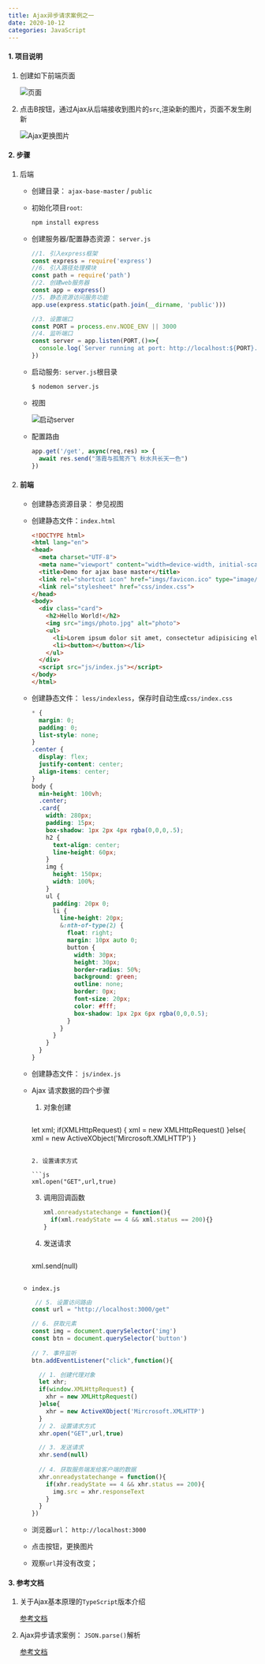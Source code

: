 ```yaml
---
title: Ajax异步请求案例之一
date: 2020-10-12
categories: JavaScript
---
```


#### 1. 项目说明

1. 创建如下前端页面

   ![页面](https://s1.ax1x.com/2020/10/16/0bJuKf.png)

2. 点击B按钮，通过Ajax从后端接收到图片的`src`,渲染新的图片，页面不发生刷新

   ![Ajax更换图片](https://s1.ax1x.com/2020/10/16/0bJmxP.png)

#### 2. 步骤

1. 后端

   - 创建目录： `ajax-base-master` / `public`

   - 初始化项目`root`:  

     ```bash
     npm install express
     ```

   - 创建服务器/配置静态资源： `server.js`

     ```js
     //1. 引入express框架
     const express = require('express')
     //6. 引入路径处理模块
     const path = require('path')
     //2. 创建web服务器
     const app = express()
     //5. 静态资源访问服务功能
     app.use(express.static(path.join(__dirname, 'public')))
     
     //3. 设置端口
     const PORT = process.env.NODE_ENV || 3000
     //4. 监听端口
     const server = app.listen(PORT,()=>{
       console.log(`Server running at port: http://localhost:${PORT}...`)
     })
     ```

   - 启动服务:` server.js`根目录

     ```bash
     $ nodemon server.js
     ```

   - 视图

     ![启动server](https://s1.ax1x.com/2020/10/16/0bNVPJ.png)

   - 配置路由

     ```js
     app.get('/get', async(req,res) => {
       await res.send("落霞与孤鹜齐飞 秋水共长天一色")
     })
     ```

2. #### 前端

   - 创建静态资源目录： 参见视图

   - 创建静态文件：`index.html`

     ```html
     <!DOCTYPE html>
     <html lang="en">
     <head>
       <meta charset="UTF-8">
       <meta name="viewport" content="width=device-width, initial-scale=1.0">
       <title>Demo for ajax base master</title>
       <link rel="shortcut icon" href="imgs/favicon.ico" type="image/x-icon">
       <link rel="stylesheet" href="css/index.css">
     </head>
     <body>
       <div class="card">
         <h2>Hello World!</h2>
         <img src="imgs/photo.jpg" alt="photo">
         <ul>
           <li>Lorem ipsum dolor sit amet, consectetur adipisicing elit. Perspiciatis amet consequatur eligendi, autem molestias nostrum ratione animi temporibus beatae quo expedita accusamus delectus sapiente distinctio! Quibusdam cumque numquam unde dolorem.</li>
           <li><button></button></li>
         </ul>
       </div>
       <script src="js/index.js"></script>
     </body>
     </html>
     ```

     

   - 创建静态文件： `less/indexless`，保存时自动生成`css/index.css`

     ```css
     * {
       margin: 0;
       padding: 0;
       list-style: none;
     }
     .center {
       display: flex;
       justify-content: center;
       align-items: center;
     }
     body {
       min-height: 100vh;
       .center;
       .card{
         width: 280px;
         padding: 15px;
         box-shadow: 1px 2px 4px rgba(0,0,0,.5);
         h2 {
           text-align: center;
           line-height: 60px;
         }
         img {
           height: 150px;
           width: 100%;
         }
         ul {
           padding: 20px 0;
           li {
             line-height: 20px; 
             &:nth-of-type(2) {
               float: right;
               margin: 10px auto 0;
               button {
                 width: 30px;
                 height: 30px;
                 border-radius: 50%;
                 background: green;
                 outline: none;
                 border: 0px;
                 font-size: 20px;
                 color: #fff;
                 box-shadow: 1px 2px 6px rgba(0,0,0.5);
               }
             }     
           }
         }
       }
     }
     ```

   - 创建静态文件： `js/index.js`

   - Ajax 请求数据的四个步骤

     1. 对象创建

        ```js
     let xml;
        if(XMLHttpRequest) {
          xml = new XMLHttpRequest()
        }else{
          xml = new ActiveXObject('Mircrosoft.XMLHTTP')
        }
        ```
   
     2. 设置请求方式

        ```js
        xml.open("GET",url,true)
        ```
   
     3. 调用回调函数
   
        ```js
        xml.onreadystatechange = function(){
          if(xml.readyState == 4 && xml.status == 200){}
        }
        ```
   
     4. 发送请求
     
        ```js
      xml.send(null)
        ```

   - `index.js`

     ```js
      // 5. 设置访问路由
     const url = "http://localhost:3000/get"
     
     // 6. 获取元素
     const img = document.querySelector('img')
     const btn = document.querySelector('button')
    
     // 7. 事件监听
     btn.addEventListener("click",function(){
     
       // 1. 创建代理对象
       let xhr;
       if(window.XMLHttpRequest) {
         xhr = new XMLHttpRequest()
       }else{
         xhr = new ActiveXObject('Mircrosoft.XMLHTTP')
       }
       // 2. 设置请求方式
       xhr.open("GET",url,true)
     
       // 3. 发送请求
       xhr.send(null)
       
       // 4. 获取服务端发给客户端的数据
       xhr.onreadystatechange = function(){
         if(xhr.readyState == 4 && xhr.status == 200){
           img.src = xhr.responseText
         }
       }
     })
     ```
   
     
   
   - 浏览器`url`： `http://localhost:3000`
   - 点击按钮，更换图片
   - 观察`url`并没有改变；

#### 3.  参考文档

1. 关于Ajax基本原理的`TypeScript`版本介绍

   [参考文档](https://yuanmin650304.github.io/2020/10/15/JavaScript/JS/Ajax-base-for-Typescript/)

2. Ajax异步请求案例： `JSON.parse()`解析

   [参考文档]()